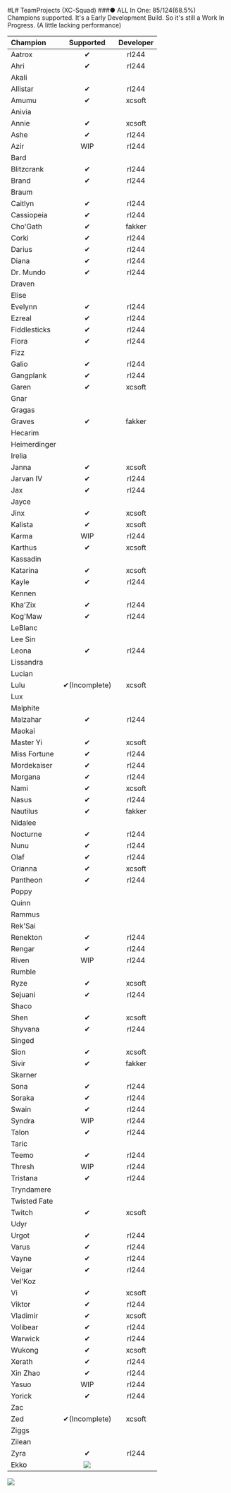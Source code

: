 #L# TeamProjects (XC-Squad)
###● ALL In One: 85/124(68.5%) Champions supported.
It's a Early Development Build. So it's still a Work In Progress. (A little lacking performance)

|Champion|Supported|Developer|
|:-----|:-----:|:-----:|
|Aatrox|✔|rl244|
|Ahri|✔|rl244|
|Akali|　|　|
|Allistar|✔|rl244|
|Amumu|✔|xcsoft|
|Anivia|　|　|
|Annie|✔|xcsoft|
|Ashe|✔|rl244|
|Azir|WIP|rl244|
|Bard|　|　|
|Blitzcrank|✔|rl244|
|Brand|✔|rl244|
|Braum|　|　|
|Caitlyn|✔|rl244|
|Cassiopeia|✔|rl244|
|Cho'Gath|✔|fakker|
|Corki|✔|rl244|
|Darius|✔|rl244|
|Diana|✔|rl244|
|Dr. Mundo|✔|rl244|
|Draven|　|　|
|Elise|　|　|
|Evelynn|✔|rl244|
|Ezreal|✔|rl244|
|Fiddlesticks|✔|rl244|
|Fiora|✔|rl244|
|Fizz|　|　|
|Galio|✔|rl244|
|Gangplank|✔|rl244|
|Garen|✔|xcsoft|
|Gnar|　|　|
|Gragas|　|　|
|Graves|✔|fakker|
|Hecarim|　|　|
|Heimerdinger|　|　|
|Irelia|　|　|
|Janna|✔|xcsoft|
|Jarvan IV|✔|rl244|
|Jax|✔|rl244|
|Jayce|　|　|
|Jinx|✔|xcsoft|
|Kalista|✔|xcsoft|
|Karma|WIP|rl244|
|Karthus|✔|xcsoft|
|Kassadin|　|　|
|Katarina|✔|xcsoft|
|Kayle|✔|rl244|
|Kennen|　|　|
|Kha'Zix|✔|rl244|
|Kog'Maw|✔|rl244|
|LeBlanc|　|　|
|Lee Sin|　|　|
|Leona|✔|rl244|
|Lissandra|　|　|
|Lucian|　|　|
|Lulu|✔(Incomplete)|xcsoft|
|Lux|　|　|
|Malphite|　|　|
|Malzahar|✔|rl244|
|Maokai|　|　|
|Master Yi|✔|xcsoft|
|Miss Fortune|✔|rl244|
|Mordekaiser|✔|rl244|
|Morgana|✔|rl244|
|Nami|✔|xcsoft|
|Nasus|✔|rl244|
|Nautilus|✔|fakker|
|Nidalee|　|　|
|Nocturne|✔|rl244|
|Nunu|✔|rl244|
|Olaf|✔|rl244|
|Orianna|✔|xcsoft|
|Pantheon|✔|rl244|
|Poppy|　|　|
|Quinn|　|　|
|Rammus|　|　|
|Rek'Sai|　|　|
|Renekton|✔|rl244|
|Rengar|✔|rl244|
|Riven|WIP|rl244|
|Rumble|　|　|
|Ryze|✔|xcsoft|
|Sejuani|✔|rl244|
|Shaco|　|　|
|Shen|✔|xcsoft|
|Shyvana|✔|rl244|
|Singed|　|　|
|Sion|✔|xcsoft|
|Sivir|✔|fakker|
|Skarner|　|　|
|Sona|✔|rl244|
|Soraka|✔|rl244|
|Swain|✔|rl244|
|Syndra|WIP|rl244|
|Talon|✔|rl244|
|Taric|　|　|
|Teemo|✔|rl244|
|Thresh|WIP|rl244|
|Tristana|✔|rl244|
|Tryndamere|　|　|
|Twisted Fate|　|　|
|Twitch|✔|xcsoft|
|Udyr|　|　|
|Urgot|✔|rl244|
|Varus|✔|rl244|
|Vayne|✔|rl244|
|Veigar|✔|rl244|
|Vel'Koz|　|　|
|Vi|✔|xcsoft|
|Viktor|✔|rl244|
|Vladimir|✔|xcsoft|
|Volibear|✔|rl244|
|Warwick|✔|rl244|
|Wukong|✔|xcsoft|
|Xerath|✔|rl244|
|Xin Zhao|✔|rl244|
|Yasuo|WIP|rl244|
|Yorick|✔|rl244|
|Zac|　|　|
|Zed|✔(Incomplete)|xcsoft|
|Ziggs|　|　|
|Zilean|　|　|
|Zyra|✔|rl244|
|Ekko|![](https://cdn.joduska.me/forum/public/style_emoticons/default/kappa.png)|

![](https://cdn.joduska.me/forum/public/style_emoticons/default/cat_lazy.gif)

